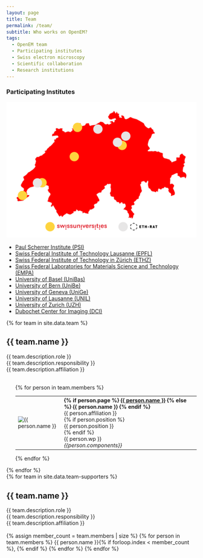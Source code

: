 ```yaml
---
layout: page
title: Team
permalink: /team/
subtitle: Who works on OpenEM?
tags: 
  - OpenEM team
  - Participating institutes
  - Swiss electron microscopy
  - Scientific collaboration
  - Research institutions
---
```


### Participating Institutes

<div class="institutes-content-container">
    <img src="/assets/img/opem_map.svg" alt="Map of participating institutions">
    <ul class="institutes-container">
        <li><a href="https://www.psi.ch">Paul Scherrer Institute (PSI)</a></li>
        <li><a href="https://www.epfl.ch">Swiss Federal Institute of Technology Lausanne (EPFL)</a></li>
        <li><a href="https://ethz.ch">Swiss Federal Institute of Technology in Zürich (ETHZ)</a></li>
        <li><a href="https://www.empa.ch/">Swiss Federal Laboratories for Materials Science and Technology (EMPA)</a></li>
        <li><a href="https://www.unibas.ch">University of Basel (UniBas)</a></li>
        <li><a href="https://www.unibe.ch/">University of Bern (UniBe)</a></li>
        <li><a href="https://unige.ch/">University of Geneva (UniGe)</a></li>
        <li><a href="#">University of Lausanne (UNIL)</a></li>
        <li><a href="https://www.uzh.ch/">University of Zurich (UZH)</a></li>
        <li><a href="https://www.dubochetcenter.ch/">Dubochet Center for Imaging (DCI)</a></li>
    </ul>
</div>

<div class="text-center">
    {% for team in site.data.team %}
        <h2>{{ team.name }}</h2>
        <div class="subtitle">
            <div>{{ team.description.role }}</div>
            <div>{{ team.description.responsibility }}</div>
            <div>{{ team.description.affiliation }}</div>
            <br>
        </div>
        <ul class="team">
            {% for person in team.members %}
                <table>
                    <tr>
                        <td class="team-round-image">
                                <img
                                    src="/assets/img/team/{{ person.image }}"
                                    alt="{{ person.name }}"
                                />
                        </td>
                        <td class="team-top-aligned">
                            <b>
                                {% if person.page %}
                                <a href="{{ person.page }}">{{ person.name }}</a>
                                {% else %}
                                {{ person.name }}
                                {% endif %}
                            </b>
                            <div>{{ person.affiliation }}</div>
                            {% if person.position %}
                            <div>{{ person.position }}</div>
                            {% endif %}
                            <div>{{ person.wp }}</div>
                            <div><i>{{person.components}}</i></div>
                        </td>
                    </tr>
                </table>
            {% endfor %}
        </ul>
    {% endfor %}
</div>

<div class="text-center">
    {% for team in site.data.team-supporters %}
        <h2>{{ team.name }}</h2>
        <div class="subtitle">
            <div>{{ team.description.role }}</div>
            <div>{{ team.description.responsibility }}</div>
            <div>{{ team.description.affiliation }}</div>
            <br>
        </div>
        {% assign member_count = team.members | size %}
        {% for person in team.members %}
            {{ person.name }}{% if forloop.index < member_count %}, {% endif %}
        {% endfor %}
    {% endfor %}
</div>
